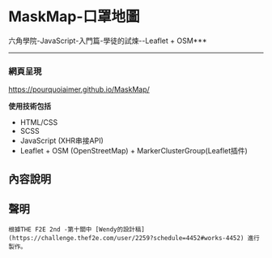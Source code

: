 # MaskMap-口罩地圖
六角學院-JavaScript-入門篇-學徒的試煉--Leaflet + OSM***


-----

### 網頁呈現
https://pourquoiaimer.github.io/MaskMap/

**使用技術包括**
* HTML/CSS
* SCSS
* JavaScript (XHR串接API)
* Leaflet + OSM (OpenStreetMap) + MarkerClusterGroup(Leaflet插件)

## 內容說明


## 聲明
    根據THE F2E 2nd -第十關中 [Wendy的設計稿](https://challenge.thef2e.com/user/2259?schedule=4452#works-4452) 進行製作。
